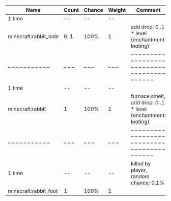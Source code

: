 | Name                  | Count | Chance | Weight | Comment                                                                              |
| --------------------- | ----- | ------ | ------ | ------------------------------------------------------------------------------------ |
| 1 time                |    -- |     -- |     -- |                                                                                      |
| minecraft:rabbit_hide |  0..1 |   100% |      1 | add drop: 0..1 * level {enchantment: looting}                                        |
| – – – – – – – – – – – | – – – | – – –  | – – –  | – – – – – – – – – – – – – – – – – – – – – – – – – – – – – – – – – – – – – – – – – –  |
| 1 time                |    -- |     -- |     -- |                                                                                      |
| minecraft:rabbit      |     1 |   100% |      1 | furnace smelt, add drop: 0..1 * level {enchantment: looting}                         |
| – – – – – – – – – – – | – – – | – – –  | – – –  | – – – – – – – – – – – – – – – – – – – – – – – – – – – – – – – – – – – – – – – – – –  |
| 1 time                |    -- |     -- |     -- | killed by player, random chance: 0.1%|{enchantment: looting}: 0.1% + 0.03%*(level-1) |
| minecraft:rabbit_foot |     1 |   100% |      1 |                                                                                      |
